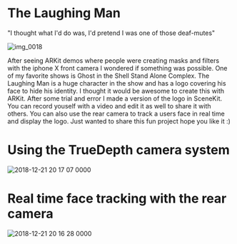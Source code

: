 # The Laughing Man

"I thought what I'd do was, I'd pretend I was one of those deaf-mutes"

![img_0018](https://user-images.githubusercontent.com/26630013/50740764-1b32c200-11a8-11e9-88d9-e5f789db2904.png)

After seeing ARKit demos where people were creating masks and filters with the iphone X front camera I wondered if 
something was possible. One of my favorite shows is Ghost in the Shell Stand Alone Complex. 
The Laughing Man is a huge character in the show and has a logo covering his face to hide his identity. 
I thought it would be awesome to create this with ARKit. After some trial and error I made a version of the logo in SceneKit.
You can record youself with a video and edit it as well to share it with others. You can also use the rear camera to track a users face in real time and display the logo. Just wanted to share this fun project hope you like it :) 

# Using the TrueDepth camera system
![2018-12-21 20 17 07 0000](https://user-images.githubusercontent.com/26630013/50361951-731bc880-051a-11e9-91a9-b8b736bb079e.GIF)

# Real time face tracking with the rear camera 
![2018-12-21 20 16 28 0000](https://user-images.githubusercontent.com/26630013/50361992-9e061c80-051a-11e9-96e9-32299e6fcd80.GIF)

